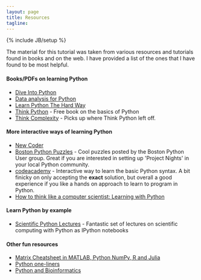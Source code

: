 ```yaml
---
layout: page
title: Resources 
tagline: 
---
```

{% include JB/setup %}

The material for this tutorial was taken from various resources and tutorials found in books and on the web. I have provided a list of the ones that I have found to be most helpful.  

#### Books/PDFs on learning Python

* [Dive Into Python](http://www.diveintopython.net) 
* [Data analysis for Python](http://www.amazon.com/Python-Data-Analysis-Wrangling-IPython/dp/1449319793) 
* [Learn Python The Hard Way](http://learnpythonthehardway.org/book/)
* [Think Python](http://www.greenteapress.com/thinkpython/thinkpython.html) - Free book on the basics of Python
* [Think Complexity](http://greenteapress.com/compmod/) -  Picks up where Think Python left off. 

#### More interactive ways of learning Python

* [New Coder](http://www.newcoder.io)
* [Boston Python Puzzles](http://puzzles.bostonpython.com) - Cool puzzles posted by the Boston Python User group. Great if you are interested in setting up 'Project Nights' in your local Python community. 
* [codeacademy](http://www.codecademy.com/) - Interactive way to learn the basic Python syntax. A bit finicky on only accepting the **exact** solution, but overall a good experience if you like a hands on approach to learn to program in Python. 
* [How to think like a computer scientist: Learning with Python](http://interactivepython.org/courselib/static/thinkcspy/index.html)

#### Learn Python by example

* [Scientific Python Lectures](https://github.com/jrjohansson/scientific-python-lectures) - Fantastic set of lectures on scientific computing with Python as IPython notebooks


#### Other fun resources

* [Matrix Cheatsheet in MATLAB, Python NumPy, R and Julia](http://sebastianraschka.com/Articles/2014_matrix_cheatsheet.html)
* [Python one-liners](http://newdatascientist.com/blog/2013/08/04/python-one-liners/)
* [Python and Bioinformatics](http://intro-prog-bioinfo-2013.wikispaces.com)

